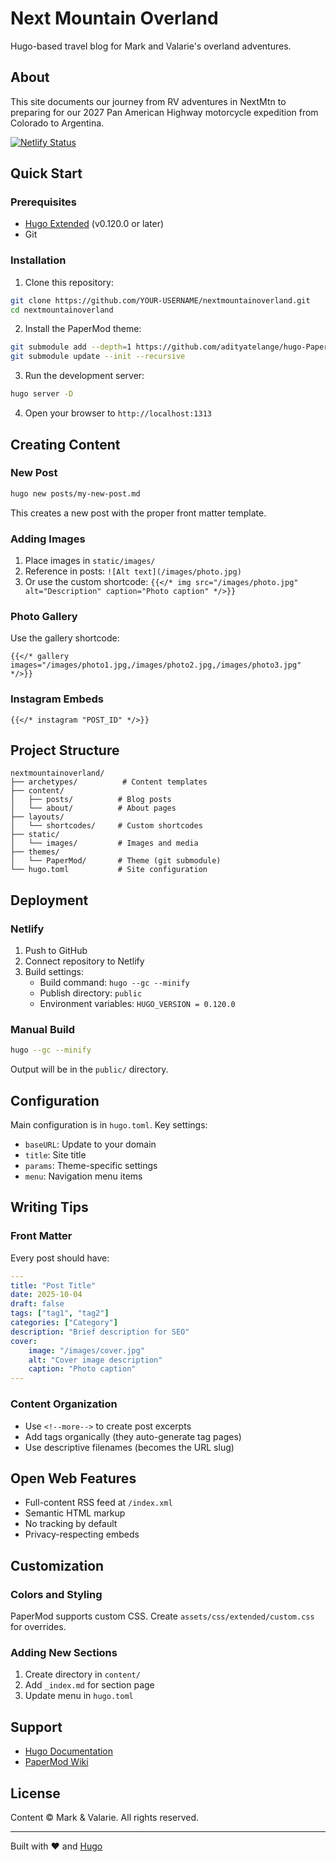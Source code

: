 # Next Mountain Overland

Hugo-based travel blog for Mark and Valarie's overland adventures.

## About

This site documents our journey from RV adventures in NextMtn to preparing for our 2027 Pan American Highway motorcycle expedition from Colorado to Argentina.

[![Netlify Status](https://api.netlify.com/api/v1/badges/4e43bce6-b2cf-4cb4-a258-26495c4a5984/deploy-status)](https://app.netlify.com/projects/nextmountainoverland/deploys)

## Quick Start

### Prerequisites

- [Hugo Extended](https://gohugo.io/installation/) (v0.120.0 or later)
- Git

### Installation

1. Clone this repository:
```bash
git clone https://github.com/YOUR-USERNAME/nextmountainoverland.git
cd nextmountainoverland
```

2. Install the PaperMod theme:
```bash
git submodule add --depth=1 https://github.com/adityatelange/hugo-PaperMod.git themes/PaperMod
git submodule update --init --recursive
```

3. Run the development server:
```bash
hugo server -D
```

4. Open your browser to `http://localhost:1313`

## Creating Content

### New Post

```bash
hugo new posts/my-new-post.md
```

This creates a new post with the proper front matter template.

### Adding Images

1. Place images in `static/images/`
2. Reference in posts: `![Alt text](/images/photo.jpg)`
3. Or use the custom shortcode: `{{</* img src="/images/photo.jpg" alt="Description" caption="Photo caption" */>}}`

### Photo Gallery

Use the gallery shortcode:
```
{{</* gallery images="/images/photo1.jpg,/images/photo2.jpg,/images/photo3.jpg" */>}}
```

### Instagram Embeds

```
{{</* instagram "POST_ID" */>}}
```

## Project Structure

```
nextmountainoverland/
├── archetypes/          # Content templates
├── content/
│   ├── posts/          # Blog posts
│   └── about/          # About pages
├── layouts/
│   └── shortcodes/     # Custom shortcodes
├── static/
│   └── images/         # Images and media
├── themes/
│   └── PaperMod/       # Theme (git submodule)
└── hugo.toml           # Site configuration
```

## Deployment

### Netlify

1. Push to GitHub
2. Connect repository to Netlify
3. Build settings:
   - Build command: `hugo --gc --minify`
   - Publish directory: `public`
   - Environment variables: `HUGO_VERSION = 0.120.0`

### Manual Build

```bash
hugo --gc --minify
```

Output will be in the `public/` directory.

## Configuration

Main configuration is in `hugo.toml`. Key settings:

- `baseURL`: Update to your domain
- `title`: Site title
- `params`: Theme-specific settings
- `menu`: Navigation menu items

## Writing Tips

### Front Matter

Every post should have:
```yaml
---
title: "Post Title"
date: 2025-10-04
draft: false
tags: ["tag1", "tag2"]
categories: ["Category"]
description: "Brief description for SEO"
cover:
    image: "/images/cover.jpg"
    alt: "Cover image description"
    caption: "Photo caption"
---
```

### Content Organization

- Use `<!--more-->` to create post excerpts
- Add tags organically (they auto-generate tag pages)
- Use descriptive filenames (becomes the URL slug)

## Open Web Features

- Full-content RSS feed at `/index.xml`
- Semantic HTML markup
- No tracking by default
- Privacy-respecting embeds

## Customization

### Colors and Styling

PaperMod supports custom CSS. Create `assets/css/extended/custom.css` for overrides.

### Adding New Sections

1. Create directory in `content/`
2. Add `_index.md` for section page
3. Update menu in `hugo.toml`

## Support

- [Hugo Documentation](https://gohugo.io/documentation/)
- [PaperMod Wiki](https://github.com/adityatelange/hugo-PaperMod/wiki)

## License

Content © Mark & Valarie. All rights reserved.

---

Built with ❤️ and [Hugo](https://gohugo.io/)
